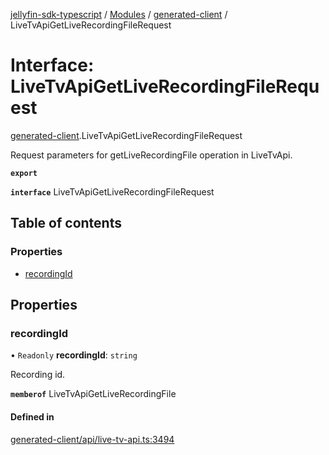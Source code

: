 [jellyfin-sdk-typescript](../README.md) / [Modules](../modules.md) / [generated-client](../modules/generated_client.md) / LiveTvApiGetLiveRecordingFileRequest

# Interface: LiveTvApiGetLiveRecordingFileRequest

[generated-client](../modules/generated_client.md).LiveTvApiGetLiveRecordingFileRequest

Request parameters for getLiveRecordingFile operation in LiveTvApi.

**`export`**

**`interface`** LiveTvApiGetLiveRecordingFileRequest

## Table of contents

### Properties

- [recordingId](generated_client.LiveTvApiGetLiveRecordingFileRequest.md#recordingid)

## Properties

### recordingId

• `Readonly` **recordingId**: `string`

Recording id.

**`memberof`** LiveTvApiGetLiveRecordingFile

#### Defined in

[generated-client/api/live-tv-api.ts:3494](https://github.com/thornbill/jellyfin-sdk-typescript/blob/7534c86/src/generated-client/api/live-tv-api.ts#L3494)

